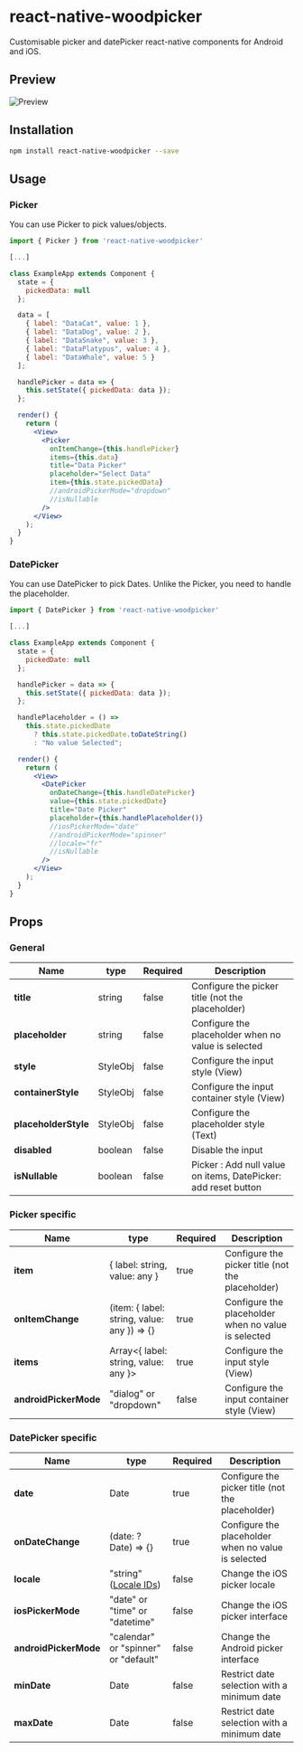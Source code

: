# react-native-woodpicker

Customisable picker and datePicker react-native components for Android and iOS.

## Preview

<img src="https://raw.githubusercontent.com/thodubois/react-native-woodpicker/master/assets/exampleApp.gif" alt='Preview' />

## Installation

```bash
npm install react-native-woodpicker --save
```

## Usage

### Picker

You can use Picker to pick values/objects.

```jsx
import { Picker } from 'react-native-woodpicker'

[...]

class ExampleApp extends Component {
  state = {
    pickedData: null
  };

  data = [
    { label: "DataCat", value: 1 },
    { label: "DataDog", value: 2 },
    { label: "DataSnake", value: 3 },
    { label: "DataPlatypus", value: 4 },
    { label: "DataWhale", value: 5 }
  ];

  handlePicker = data => {
    this.setState({ pickedData: data });
  };

  render() {
    return (
      <View>
        <Picker
          onItemChange={this.handlePicker}
          items={this.data}
          title="Data Picker"
          placeholder="Select Data"
          item={this.state.pickedData}
          //androidPickerMode="dropdown"
          //isNullable
        />
      </View>
    );
  }
}
```

### DatePicker

You can use DatePicker to pick Dates.
Unlike the Picker, you need to handle the placeholder.

```jsx
import { DatePicker } from 'react-native-woodpicker'

[...]

class ExampleApp extends Component {
  state = {
    pickedDate: null
  };

  handlePicker = data => {
    this.setState({ pickedData: data });
  };

  handlePlaceholder = () =>
    this.state.pickedDate
      ? this.state.pickedDate.toDateString()
      : "No value Selected";

  render() {
    return (
      <View>
        <DatePicker
          onDateChange={this.handleDatePicker}
          value={this.state.pickedDate}
          title="Date Picker"
          placeholder={this.handlePlaceholder()}
          //iosPickerMode="date"
          //androidPickerMode="spinner"
          //locale="fr"
          //isNullable
        />
      </View>
    );
  }
}
```

## Props

### General

| Name                 | type     | Required | Description                                                    |
| -------------------- | -------- | -------- | -------------------------------------------------------------- |
| **title**            | string   | false    | Configure the picker title (not the placeholder)               |
| **placeholder**      | string   | false    | Configure the placeholder when no value is selected            |
| **style**            | StyleObj | false    | Configure the input style (View)                               |
| **containerStyle**   | StyleObj | false    | Configure the input container style (View)                     |
| **placeholderStyle** | StyleObj | false    | Configure the placeholder style (Text)                         |
| **disabled**         | boolean  | false    | Disable the input                                              |
| **isNullable**       | boolean  | false    | Picker : Add null value on items, DatePicker: add reset button |

### Picker specific

| Name                  | type                                        | Required | Description                                         |
| --------------------- | ------------------------------------------- | -------- | --------------------------------------------------- |
| **item**              | { label: string, value: any }               | true     | Configure the picker title (not the placeholder)    |
| **onItemChange**      | (item: { label: string, value: any }) => {} | true     | Configure the placeholder when no value is selected |
| **items**             | Array<{ label: string, value: any }>        | true     | Configure the input style (View)                    |
| **androidPickerMode** | "dialog" or "dropdown"                      | false    | Configure the input container style (View)          |

### DatePicker specific

| Name                  | type                                                                                                                                                                | Required | Description                                         |
| --------------------- | ------------------------------------------------------------------------------------------------------------------------------------------------------------------- | -------- | --------------------------------------------------- |
| **date**              | Date                                                                                                                                                                | true     | Configure the picker title (not the placeholder)    |
| **onDateChange**      | (date: ?Date) => {}                                                                                                                                                 | true     | Configure the placeholder when no value is selected |
| **locale**            | "string" ([Locale IDs](https://developer.apple.com/library/archive/documentation/MacOSX/Conceptual/BPInternational/LanguageandLocaleIDs/LanguageandLocaleIDs.html)) | false    | Change the iOS picker locale                        |
| **iosPickerMode**     | "date" or "time" or "datetime"                                                                                                                                      | false    | Change the iOS picker interface                     |
| **androidPickerMode** | "calendar" or "spinner" or "default"                                                                                                                                | false    | Change the Android picker interface                 |
| **minDate**           | Date                                                                                                                                                                | false    | Restrict date selection with a minimum date         |
| **maxDate**           | Date                                                                                                                                                                | false    | Restrict date selection with a minimum date         |
